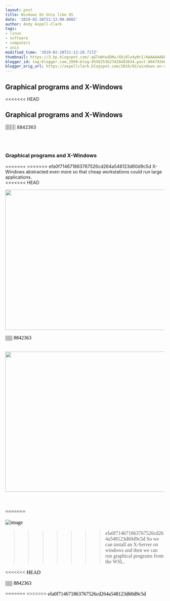 ```yaml
---
layout: post
title: Windows On Unix like OS
date: '2019-02-28T21:12:00.000Z'
author: Andy Aspell-Clark
tags:
- linux
- software
- computers
- unix
modified_time: '2019-02-28T21:12:20.717Z'
thumbnail: https://3.bp.blogspot.com/-qGToWYwSDNs/XDj8lo4yNrI/AAAAAAADFrw/FJy1AKglXoMny8IIV3dNgK05TPNO0fWYwCK4BGAYYCw/s72-c/XWindows_Architecture.png
blogger_id: tag:blogger.com,1999:blog-8558253627828403034.post-8047934867626154428
blogger_orig_url: https://aspellclark.blogspot.com/2019/02/windows-on-unix-like-os.html
---
```

## Graphical programs and X-Windows

<<<<<<< HEAD
## Graphical programs and X-Windows</h3>

||||||| 8842363
<br />
<div>
<br /></div>
<div>
<br /></div>
<h3>
Graphical programs and X-Windows</h3>
<div>
=======
>>>>>>> efa0f714671863767526cd264a548123d60d9c5d
X-Windows abstracted even more so that cheap workstations could run large applications.</div>
<<<<<<< HEAD


<a href="http://3.bp.blogspot.com/-qGToWYwSDNs/XDj8lo4yNrI/AAAAAAADFrw/FJy1AKglXoMny8IIV3dNgK05TPNO0fWYwCK4BGAYYCw/s1600/XWindows_Architecture.png" imageanchor="1"><img border="0" height="444" src="https://3.bp.blogspot.com/-qGToWYwSDNs/XDj8lo4yNrI/AAAAAAADFrw/FJy1AKglXoMny8IIV3dNgK05TPNO0fWYwCK4BGAYYCw/s640/XWindows_Architecture.png" width="640" /></a></div>


<div style="-webkit-text-stroke-width: 0px; color: black; font-family: &quot;Times New Roman&quot;; font-size: medium; font-style: normal; font-variant-caps: normal; font-variant-ligatures: normal; font-weight: 400; letter-spacing: normal; orphans: 2; text-align: start; text-decoration-color: initial; text-decoration-style: initial; text-indent: 0px; text-transform: none; white-space: normal; widows: 2; word-spacing: 0px;">


||||||| 8842363
<div>
<br /></div>
<div>
<a href="http://3.bp.blogspot.com/-qGToWYwSDNs/XDj8lo4yNrI/AAAAAAADFrw/FJy1AKglXoMny8IIV3dNgK05TPNO0fWYwCK4BGAYYCw/s1600/XWindows_Architecture.png" imageanchor="1"><img border="0" height="444" src="https://3.bp.blogspot.com/-qGToWYwSDNs/XDj8lo4yNrI/AAAAAAADFrw/FJy1AKglXoMny8IIV3dNgK05TPNO0fWYwCK4BGAYYCw/s640/XWindows_Architecture.png" width="640" /></a></div>
<div>
<br /></div>
<br />
<div>
</div>
<br />
<div style="-webkit-text-stroke-width: 0px; color: black; font-family: &quot;Times New Roman&quot;; font-size: medium; font-style: normal; font-variant-caps: normal; font-variant-ligatures: normal; font-weight: 400; letter-spacing: normal; orphans: 2; text-align: start; text-decoration-color: initial; text-decoration-style: initial; text-indent: 0px; text-transform: none; white-space: normal; widows: 2; word-spacing: 0px;">
<div style="margin: 0px;">
=======

![image](../assets/images/XWindows_Architecture.jpg)

>>>>>>> efa0f714671863767526cd264a548123d60d9c5d
So we can install an X-Server on windows and then we can run graphical programs from the WSL.</div>
<<<<<<< HEAD


||||||| 8842363
</div>
=======
>>>>>>> efa0f714671863767526cd264a548123d60d9c5d

